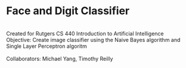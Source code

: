 # Face and Digit Classifier
<br/>
Created for Rutgers CS 440 Introduction to Artificial Intelligence
<br/> 
Objective: Create image classifier using the Naive Bayes algorithm and Single Layer Perceptron algoritm
<br/>
<br/>Collaborators: Michael Yang, Timothy Reilly
